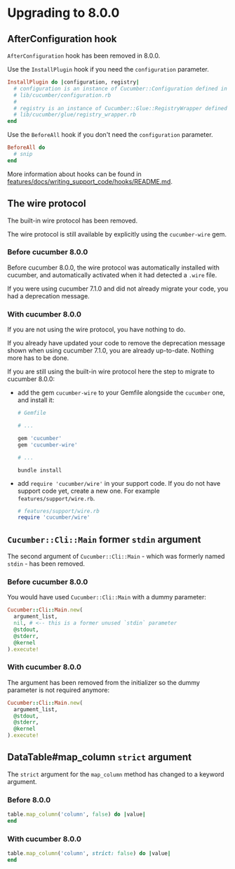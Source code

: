 # Upgrading to 8.0.0

## AfterConfiguration hook

`AfterConfiguration` hook has been removed in 8.0.0.

Use the `InstallPlugin` hook if you need the `configuration` parameter.

```ruby
InstallPlugin do |configuration, registry|
  # configuration is an instance of Cucumber::Configuration defined in
  # lib/cucumber/configuration.rb
  #
  # registry is an instance of Cucumber::Glue::RegistryWrapper defined in
  # lib/cucumber/glue/registry_wrapper.rb
end
```

Use the `BeforeAll` hook if you don't need the `configuration` parameter.

```ruby
BeforeAll do
  # snip
end
```

More information about hooks can be found in [features/docs/writing_support_code/hooks/README.md](../features/docs/writing_support_code/hooks/README.md).

## The wire protocol

The built-in wire protocol has been removed.

The wire protocol is still available by explicitly using the `cucumber-wire` gem.

### Before cucumber 8.0.0

Before cucumber 8.0.0, the wire protocol was automatically installed with cucumber,
and automatically activated when it had detected a `.wire` file.

If you were using cucumber 7.1.0 and did not already migrate your code, you had a
deprecation message.

### With cucumber 8.0.0

If you are not using the wire protocol, you have nothing to do.

If you already have updated your code to remove the deprecation message shown when
using cucumber 7.1.0, you are already up-to-date. Nothing more has to be done.

If you are still using the built-in wire protocol here the step to migrate to cucumber 8.0.0:

- add the gem `cucumber-wire` to your Gemfile alongside the `cucumber` one, and install it:
  ```ruby
  # Gemfile

  # ...

  gem 'cucumber'
  gem 'cucumber-wire'

  # ...

  ```
  ```shell
  bundle install
  ```
- add `require 'cucumber/wire'` in your support code. If you do not have support
  code yet, create a new one. For example `features/support/wire.rb`.
  ```ruby
  # features/support/wire.rb
  require 'cucumber/wire'
  ```

## `Cucumber::Cli::Main` former `stdin` argument

The second argument of `Cucumber::Cli::Main` - which was formerly named `stdin` -
has been removed.

### Before cucumber 8.0.0

You would have used `Cucumber::Cli::Main` with a dummy parameter:

```ruby
Cucumber::Cli::Main.new(
  argument_list,
  nil, # <-- this is a former unused `stdin` parameter
  @stdout,
  @stderr,
  @kernel
).execute!
```

### With cucumber 8.0.0

The argument has been removed from the initializer so the dummy parameter is not
required anymore:

```ruby
Cucumber::Cli::Main.new(
  argument_list,
  @stdout,
  @stderr,
  @kernel
).execute!
```

## DataTable#map_column `strict` argument

The `strict` argument for the `map_column` method has changed to a keyword argument.

### Before 8.0.0

```ruby
table.map_column('column', false) do |value|
end
```

### With cucumber 8.0.0

```ruby
table.map_column('column', strict: false) do |value|
end
```

